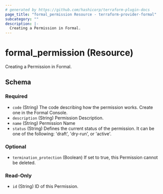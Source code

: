 ```yaml
---
# generated by https://github.com/hashicorp/terraform-plugin-docs
page_title: "formal_permission Resource - terraform-provider-formal"
subcategory: ""
description: |-
  Creating a Permission in Formal.
---
```


# formal_permission (Resource)

Creating a Permission in Formal.



<!-- schema generated by tfplugindocs -->
## Schema

### Required

- `code` (String) The code describing how the permission works. Create one in the Formal Console.
- `description` (String) Permission Description.
- `name` (String) Permission Name
- `status` (String) Defines the current status of the permission. It can be one of the following: 'draft', 'dry-run', or 'active'.

### Optional

- `termination_protection` (Boolean) If set to true, this Permission cannot be deleted.

### Read-Only

- `id` (String) ID of this Permission.
